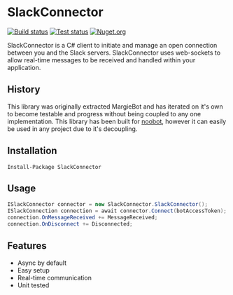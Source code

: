 # SlackConnector 

[![Build status](https://ci.appveyor.com/api/projects/status/m92929hjx6ab3jpl?svg=true)](https://ci.appveyor.com/project/Workshop2/slackconnector-glqir) [![Test status](http://teststatusbadge.azurewebsites.net/api/status/Workshop2/slackconnector-glqir)](https://ci.appveyor.com/project/Workshop2/slackconnector-glqir)  [![Nuget.org](https://img.shields.io/nuget/v/SlackConnector.svg?style=flat)](https://www.nuget.org/packages/SlackConnector)




SlackConnector is a C# client to initiate and manage an open connection between you and the Slack servers. SlackConnector uses web-sockets to allow real-time messages to be received and handled within your application.

## History
This library was originally extracted MargieBot and has iterated on it's own to become testable and progress without being coupled to any one implementation. This library has been built for [noobot](http://github.com/noobot/noobot), however it can easily be used in any project due to it's decoupling.


## Installation
 
```
Install-Package SlackConnector
```


## Usage

``` cs
ISlackConnector connector = new SlackConnector.SlackConnector();
ISlackConnection connection = await connector.Connect(botAccessToken);
connection.OnMessageReceived += MessageReceived;
connection.OnDisconnect += Disconnected;
```

## Features

 - Async by default
 - Easy setup
 - Real-time communication
 - Unit tested
